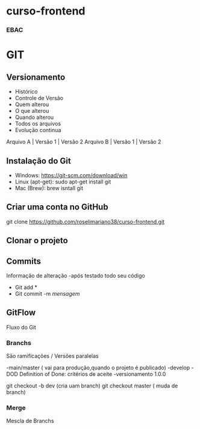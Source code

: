# curso-frontend
### EBAC

# GIT 
## Versionamento
 - Histórico 
 - Controle de Versão
 - Quem alterou
 - O que alterou
 - Quando alterou
 - Todos os arquivos
 - Evolução continua 


 Arquivo A | Versão 1 | Versão 2
 Arquivo B | Versão 1 | Versão 2

## Instalação do Git

 - Windows: https://git-scm.com/download/win
 - Linux (apt-get): sudo apt-get install git
 - Mac (Brew): brew isntall git

## Criar uma conta no GitHub
git clone https://github.com/roselimariano38/curso-frontend.git

## Clonar o projeto

## Commits
Informação de alteração
 -após testado todo seu código
 - Git add *
 - Git commit -m *mensagem*


 ## GitFlow
 Fluxo do Git

 ### Branchs
 São ramificações / Versões paralelas

 -main/master ( vai para produção,quando o projeto é publicado)
 -develop
 -DOD Definition of Done: critérios de aceite
 -versionamento 1.0.0

 git checkout -b dev (cria uam branch)
 git checkout master ( muda de branch)
### Merge
Mescla de Branchs
